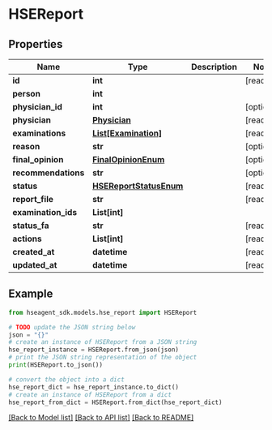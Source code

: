 # HSEReport


## Properties

Name | Type | Description | Notes
------------ | ------------- | ------------- | -------------
**id** | **int** |  | [readonly] 
**person** | **int** |  | 
**physician_id** | **int** |  | [optional] 
**physician** | [**Physician**](Physician.md) |  | [readonly] 
**examinations** | [**List[Examination]**](Examination.md) |  | [readonly] 
**reason** | **str** |  | [optional] 
**final_opinion** | [**FinalOpinionEnum**](FinalOpinionEnum.md) |  | [optional] 
**recommendations** | **str** |  | [optional] 
**status** | [**HSEReportStatusEnum**](HSEReportStatusEnum.md) |  | [readonly] 
**report_file** | **str** |  | [readonly] 
**examination_ids** | **List[int]** |  | 
**status_fa** | **str** |  | [readonly] 
**actions** | **List[int]** |  | [readonly] 
**created_at** | **datetime** |  | [readonly] 
**updated_at** | **datetime** |  | [readonly] 

## Example

```python
from hseagent_sdk.models.hse_report import HSEReport

# TODO update the JSON string below
json = "{}"
# create an instance of HSEReport from a JSON string
hse_report_instance = HSEReport.from_json(json)
# print the JSON string representation of the object
print(HSEReport.to_json())

# convert the object into a dict
hse_report_dict = hse_report_instance.to_dict()
# create an instance of HSEReport from a dict
hse_report_from_dict = HSEReport.from_dict(hse_report_dict)
```
[[Back to Model list]](../README.md#documentation-for-models) [[Back to API list]](../README.md#documentation-for-api-endpoints) [[Back to README]](../README.md)



